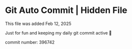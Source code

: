 # Git Auto Commit | Hidden File

This file was added Feb 12, 2025

Just for fun and keeping my daily git commit active 🤪

commit number: 396742
